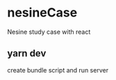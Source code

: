 ﻿# nesineCase

 Nesine study case with react

## yarn dev
  
  create bundle script and run server 
